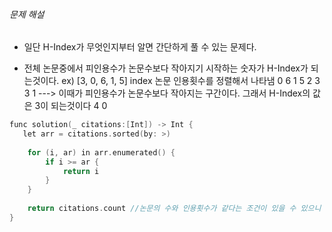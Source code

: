 ###### 문제 해설

- 일단 H-Index가 무엇인지부터 알면 간단하게 풀 수 있는 문제다.
* 전체 논문중에서 피인용수가 논문수보다 작아지기 시작하는 숫자가 H-Index가 되는것이다.
ex) [3, 0, 6, 1, 5]
index 논문 인용횟수를 정렬해서 나타냄
0      6
1      5
2      3
3      1   ---> 이때가 피인용수가 논문수보다 작아지는 구간이다. 그래서 H-Index의 값은 3이 되는것이다
4      0

```c
func solution(_ citations:[Int]) -> Int {
   let arr = citations.sorted(by: >)
    
    for (i, ar) in arr.enumerated() {
        if i >= ar {
            return i
        }
    }
    
    return citations.count //논문의 수와 인용횟수가 같다는 조건이 있을 수 있으니 그때는 논문 갯수를 return 시켜준다.
}
```
